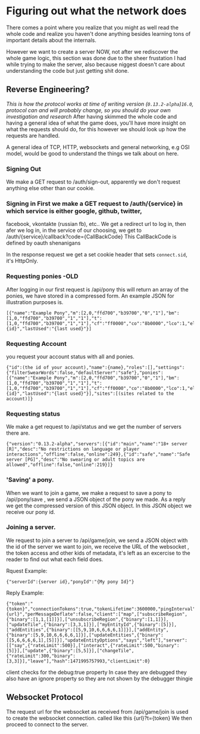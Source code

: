 Figuring out what the network does
========================================

There comes a point where you realize that you might as well read the whole code and realize you haven't done
anything besides learning tons of important details about the internals.

However we want to create a server NOW, not after we rediscover the whole game logic, this section was done due to
the sheer frustation I had while trying to make the server, also because niggest doesn't care about understanding the
code but just getting shit done.

Reverse Engineering?
---------------
*This is how the protocol works at time of writing version (`0.13.2-alpha`)`16.0`, protocol can and will probably change, so you should do your own investigation and research*
After having skimmed the whole code and having a general idea of what the game
does, you'll have more insight on what the requests should do, for this however we should look up how the requests
are handled.

A general idea of TCP, HTTP, websockets and general networking, e.g OSI model, would be good to understand the things we talk about on here.

### Signing Out
We make a GET request to /auth/sign-out, apparently we don't request anything else other than our cookie.

### Signing in First we make a GET request to  /auth/{service} in which service is either google, github, twitter,
facebook, vkontakte (russian fb), etc.. We get a redirect url to log in, then afer we log in, in the service of our
choosing, we get to /auth/{service}/callback?code={CallBackCode} This CallBackCode is defined by oauth shenanigans

In the response request we get a set cookie header that sets `connect.sid`, it's HttpOnly.

### Requesting ponies -OLD
After logging in our first request is /api/pony this will return an array of the ponies, we have stored in a compressed form.
An example JSON for illustration purposes is.

```
[{"name":"Example Pony","m":[2,0,"ffd700","b39700","0","1"],"bm":[1,0,"ffd700","b39700","1","1"],"t":[1,0,"ffd700","b39700","1","1"],"cf":"ff0000","co":"8b0000","lco":1,"el":0,"ecl":"daa520","ecr":"daa520","ew":"ffffff","eol":1,"eor":1,"es":0,"esc":"000000","le":1,"lec":1,"fan":0,"mu":0,"fr":0,"cmf":0,"col":0,"id":"{id}","lastUsed":"{last used}"}]

```
### Requesting Account

you request your account status with all and ponies.

```
{"id":(the id of your account),"name":{name},"roles":[],"settings":{"filterSwearWords":false,"defaultServer":"safe"},"ponies":[{"name":"Example Pony","m":[2,0,"ffd700","b39700","0","1"],"bm":[1,0,"ffd700","b39700","1","1"],"t":[1,0,"ffd700","b39700","1","1"],"cf":"ff0000","co":"8b0000","lco":1,"el":0,"ecl":"daa520","ecr":"daa520","ew":"ffffff","eol":1,"eor":1,"es":0,"esc":"000000","le":1,"lec":1,"fan":0,"mu":0,"fr":0,"cmf":0,"col":0,"id":"{id}","lastUsed":"{last used}"}],"sites":[(sites related to the account)]}
```

### Requesting status
We make a get request to /api/status and we get the number of servers there are.

```
{"version":"0.13.2-alpha","servers":[{"id":"main","name":"18+ server [R]","desc":"No restrictions on language or player interactions","offline":false,"online":249},{"id":"safe","name":"Safe server [PG]","desc":"No swearing or adult topics are allowed","offline":false,"online":219}]}
```

### 'Saving' a pony.
When we want to join a game, we make a request to save a pony to /api/pony/save , we send a JSON object of the pony we made.
As a reply we get the compressed version of this JSON object. In this JSON object we receive our pony id.

### Joining a server.
We request to join a server to /api/game/join, we send a JSON object with the id of the server we want to join, we receive the URL of the websocket , the token access and other kids of metadata, it's left as an excercise to the reader to find out what each field does.

Rquest Example:

```
{"serverId":{server id},"ponyId":"{My pony Id}"}

```

Reply Example:

```
{"token":"{token}","connectionTokens":true,"tokenLifetime":3600000,"pingInterval":5000,"connectionTimeout":10000,"reconnectTimeout":500,"transferLimit":2000,"path":"{url}","perMessageDeflate":false,"client":["map",["subscribeRegion",{"binary":[1,1,[1]]}],["unsubscribeRegion",{"binary":[1,1]}],["updateTile",{"binary":[3,3,1]}],["myEntityId",{"binary":[5]}],["addEntities",{"binary":[[5,9,10,6,6,6,6,1]]}],["addEntity",{"binary":[5,9,10,6,6,6,6,1]}],["updateEntities",{"binary":[[5,6,6,6,6,1],[5]]}],"updateEntityOptions","says","left"],"server":[["say",{"rateLimit":500}],["interact",{"rateLimit":500,"binary":[5]}],["update",{"binary":[5,5]}],["changeTile",{"rateLimit":300,"binary":[3,3]}],"leave"],"hash":1471995757993,"clientLimit":0}
```
client checks for the debug:true property
In case they are debugged they also have an ignore property so they are not shown by the debugger thingie


Websocket Protocol
--------------------

The request url for the websocket as received from /api/game/join is used to create the websocket connection.
called like this {url}?t={token}
We then proceed to connect to the server.